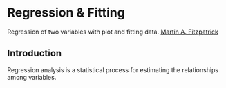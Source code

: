 Regression & Fitting
====================

Regression of two variables with plot and fitting data. [Martin A. Fitzpatrick][]

Introduction
------------

Regression analysis is a statistical process for estimating the relationships among variables.

  [Martin A. Fitzpatrick]: http://martinfitzpatrick.name/
